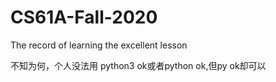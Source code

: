 # CS61A-Fall-2020
The record of learning the excellent lesson

不知为何，个人没法用 python3 ok或者python ok,但py ok却可以